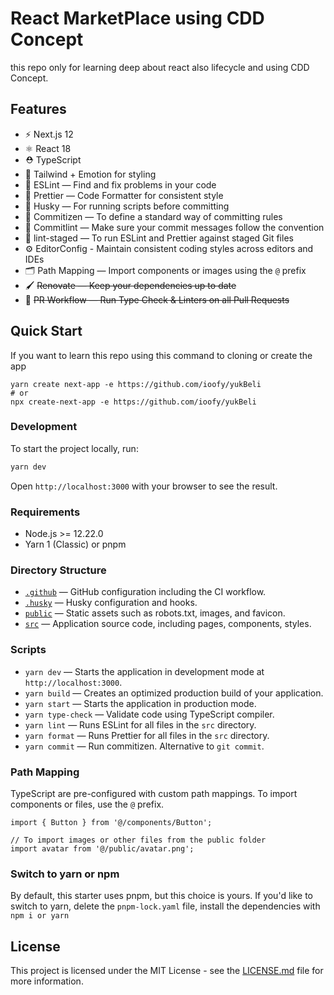 # React MarketPlace using CDD Concept

this repo only for learning deep about react also lifecycle and using CDD Concept.

## Features

- ⚡️ Next.js 12
- ⚛️ React 18
- ⛑ TypeScript
- 💅 Tailwind + Emotion for styling
- 📏 ESLint — Find and fix problems in your code
- 💖 Prettier — Code Formatter for consistent style
- 🐶 Husky — For running scripts before committing
- 📄 Commitizen — To define a standard way of committing rules
- 🚓 Commitlint — Make sure your commit messages follow the convention
- 🚫 lint-staged — To run ESLint and Prettier against staged Git files
- ⚙️ EditorConfig - Maintain consistent coding styles across editors and IDEs
- 🗂 Path Mapping — Import components or images using the `@` prefix
- 🖌 ~~Renovate — Keep your dependencies up to date~~
- 👷 ~~PR Workflow — Run Type Check & Linters on all Pull Requests~~

## Quick Start

If you want to learn this repo using this command to cloning or create the app

```
yarn create next-app -e https://github.com/ioofy/yukBeli
# or
npx create-next-app -e https://github.com/ioofy/yukBeli
```

### Development

To start the project locally, run:

```bash
yarn dev
```

Open `http://localhost:3000` with your browser to see the result.

### Requirements

- Node.js >= 12.22.0
- Yarn 1 (Classic) or pnpm

### Directory Structure

- [`.github`](.github) — GitHub configuration including the CI workflow.<br>
- [`.husky`](.husky) — Husky configuration and hooks.<br>
- [`public`](./public) — Static assets such as robots.txt, images, and favicon.<br>
- [`src`](./src) — Application source code, including pages, components, styles.

### Scripts

- `yarn dev` — Starts the application in development mode at `http://localhost:3000`.
- `yarn build` — Creates an optimized production build of your application.
- `yarn start` — Starts the application in production mode.
- `yarn type-check` — Validate code using TypeScript compiler.
- `yarn lint` — Runs ESLint for all files in the `src` directory.
- `yarn format` — Runs Prettier for all files in the `src` directory.
- `yarn commit` — Run commitizen. Alternative to `git commit`.

### Path Mapping

TypeScript are pre-configured with custom path mappings. To import components or files, use the `@` prefix.

```tsx
import { Button } from '@/components/Button';

// To import images or other files from the public folder
import avatar from '@/public/avatar.png';
```

### Switch to yarn or npm

By default, this starter uses pnpm, but this choice is yours. If you'd like to switch to yarn, delete the `pnpm-lock.yaml` file, install the dependencies with `npm i or yarn`

## License

This project is licensed under the MIT License - see the [LICENSE.md](LICENSE.md) file for more information.
